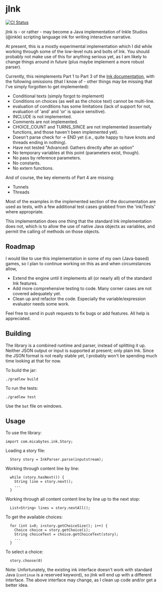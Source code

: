 # jInk

[![CI Status](http://img.shields.io/travis/micabytes/jink.svg?style=flat)](https://travis-ci.org/micabytes/jink)

jInk is - or rather - may become a Java implementation of Inkle Studios (@inkle) scripting language ink for writing interactive narrative.

At present, this is a mostly experimental implementation which I did while working through some of the low-level nuts and bolts of Ink. You should probably not make use of this for anything serious yet, as I am likely to change things around in future (plus maybe implement a more robust parser).

Currently, this reimplements Part 1 to Part 3 of the [Ink documentation](https://github.com/inkle/ink/blob/master/Documentation/WritingWithInk.md), with the following omissions (that I know of - other things may be missing that I've simply forgotten to get implemented):

- Conditional texts (simply forgot to implement) 
- Conditions on choices (as well as the choice text) cannot be multi-line.
- evaluation of conditions has some limitations (lack of support for not, evaluation of 'and' and 'or' is space sensitive).
- INCLUDE is not implemented.
- Comments are not implemented.
- CHOICE_COUNT and TURNS_SINCE are not implemented (essentially functions, and those haven't been implemented yet).
- Doesn't parse check for -> END yet (i.e., quite happy to have knots and threads ending in nothing).
- Have not tested "Advanced: Gathers directly after an option"
- No temporary variables at this point (parameters exist, though).
- No pass by reference parameters.
- No constants.
- No extern functions.

And of course, the key elements of Part 4 are missing:
- Tunnels
- Threads

Most of the examples in the implemented section of the documentation are used as tests, with a few additional test cases grabbed from the 'ink/Tests' where appropriate.

This implementation does one thing that the standard Ink implementation does not, which is to allow the use of native Java objects as variables, and permit the calling of methods on those objects.

## Roadmap

I would like to use this implementation in some of my own (Java-based) games, so I plan to continue working on this as and when circumstances allow,

- Extend the engine until it implements all (or nearly all) of the standard Ink features.
- Add more comprehensive testing to code. Many corner cases are not covered adequately yet.
- Clean up and refactor the code. Especially the variable/expression evaluator needs some work.

Feel free to send in push requests to fix bugs or add features. All help is appreciated.

## Building

The library is a combined runtime and parser, instead of splitting it up. Neither JSON output or input is supported at present; only plain Ink. Since the JSON format is not really stable yet, I probably won't be spending much time looking at that for now.

To build the jar:
```
./gradlew build
```

To run the tests:
```
./gradlew test
```
Use the `bat` file on windows.


## Usage

To use the library:

```
import com.micabytes.ink.Story;
```

Loading a story file:
```
  Story story = InkParser.parse(inputstream);
```

Working through content line by line:
```
  while (story.hasNext()) {
    String line = story.next();
    ...
  }
```

Working through all content content line by line up to the next stop:
```
  List<String> lines = story.nextAll();
```

To get the available choices:
```
  for (int i=0; i<story.getChoiceSize(); i++) {
    Choice choice = story.getChoice(i);
    String choiceText = choice.getChoiceText(story);
    ...
  }
```

To select a choice:
```
  story.choose(0)
```

Note: Unfortunately, the existing ink interface doesn't work with standard Java (`continue` is a reserved keyword), so jInk will end up with a different interface. The above interface may change, as I clean up code and/or get a better idea.


